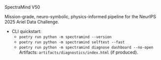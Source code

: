 SpectraMind V50

Mission-grade, neuro-symbolic, physics-informed pipeline for the NeurIPS 2025 Ariel Data Challenge.
- CLI quickstart:
  - `poetry run python -m spectramind --version`
  - `poetry run python -m spectramind selftest --fast`
  - `poetry run python -m spectramind diagnose dashboard --no-open`
Artifacts: `artifacts/diagnostics/index.html` (if produced).
